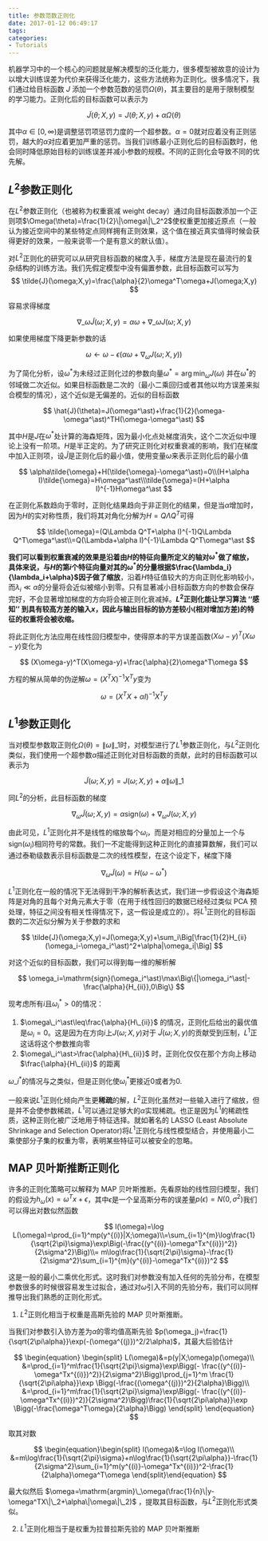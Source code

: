 ```yaml
---
title: 参数范数正则化
date: 2017-01-12 06:49:17
tags:
categories:
- Tutorials
---
```

机器学习中的一个核心的问题就是解决模型的泛化能力，很多模型被故意的设计为以增大训练误差为代价来获得泛化能力，这些方法统称为正则化。很多情况下，我们通过给目标函数 $J$ 添加一个参数范数的惩罚$\Omega(\theta)$，其主要目的是用于限制模型的学习能力。正则化后的目标函数可以表示为

$$
\tilde{J}(\theta;X,y)=J(\theta;X,y)+\alpha\Omega(\theta)
$$

其中$\alpha\in[0,\infty)$是调整惩罚项惩罚力度的一个超参数。$\alpha=0$就对应着没有正则惩罚，越大的$\alpha$对应着更加严重的惩罚。当我们训练最小正则化后的目标函数时，他会同时降低原始目标的训练误差并减小参数的规模。不同的正则化会导致不同的优先解。

## $L^2$参数正则化

在$L^2$参数正则化（也被称为权重衰减 weight decay）通过向目标函数添加一个正则项$\Omega(\theta)=\frac{1}{2}\|\omega\|\_2^2$使权重更加接近原点（一般认为接近空间中的某些特定点同样拥有正则效果，这个值在接近真实值得时候会获得更好的效果，一般来说零一个是有意义的默认值）。

对$L^2$正则化的研究可以从研究目标函数的梯度入手，梯度方法是现在最流行的复杂结构的训练方法。我们先假定模型中没有偏置参数，此目标函数可以写为
$$
\tilde{J}(\omega;X,y)=\frac{\alpha}{2}\omega^T\omega+J(\omega;X,y)
$$

容易求得梯度

$$
\nabla\_\omega\tilde{J}(\omega;X,y)=\alpha\omega+\nabla\_\omega J(\omega;X,y)
$$

如果使用梯度下降更新参数的话

$$
\omega\gets\omega-\epsilon(\alpha\omega+\nabla_\omega J(\omega;X,y))
$$

为了简化分析，设$\omega^\ast$为未经过正则化过的参数向量$\omega^\ast=\arg \min_\omega J(\omega)$ 并在$\omega^\ast$的邻域做二次近似。如果目标函数是二次的（最小二乘回归或者其他以均方误差来拟合模型的情况），这个近似是无偏差的。近似的目标函数

$$
\hat{J}(\theta)=J(\omega^\ast)+\frac{1}{2}(\omega-\omega^\ast)^TH(\omega-\omega^\ast)
$$

其中$H$是$J$在$\omega^\ast$处计算的海森矩阵，因为最小化点处梯度消失，这个二次近似中理论上没有一阶项。$H$是半正定的。为了研究正则化对权重衰减的影响，我们在梯度中加入正则项，设$\hat{J}$是正则化后的最小值，使用变量$\tilde{\omega}$来表示正则化后的最小值

$$
\alpha\tilde{\omega}+H(\tilde{\omega}-\omega^\ast)=0\\(H+\alpha I)\tilde{\omega}=H\omega^\ast\\\tilde{\omega}=(H+\alpha I)^{-1}H\omega^\ast
$$

在正则化系数趋向于零时，正则化结果趋向于非正则化的结果，但是当$\alpha$增加时，因为$H$的实对称性质，我们将其对角化分解为$H=Q\Lambda Q^T$可得

$$
\tilde{\omega}=(Q\Lambda Q^T+\alpha I)^{-1}Q\Lambda Q^T\omega^\ast\\=Q(\Lambda+\alpha I)^{-1}\Lambda Q^T\omega^\ast
$$

**我们可以看到权重衰减的效果是沿着由$H$的特征向量所定义的轴对$\omega^\ast$做了缩放，具体来说，与$H$的第$i$个特征向量对其的$\omega^\ast$的分量根据$\frac{\lambda_i}{\lambda_i+\alpha}$因子做了缩放**，沿着$H$特征值较大的方向正则化影响较小，而$\lambda_i\ll\alpha$的分量将会近似被缩小到零。只有显著减小目标函数方向的参数会保存完好，不会显著增加梯度的方向将会被正则化衰减掉。**$L^2$正则化能让学习算法 ‘‘感知’’ 到具有较高方差的输入$x$，因此与输出目标的协方差较小(相对增加方差)的特征的权重将会被收缩。**

将此正则化方法应用在线性回归模型中，使得原本的平方误差函数$(X\omega-y)^T(X\omega-y)$变化为

$$
(X\omega-y)^T(X\omega-y)+\frac{\alpha}{2}\omega^T\omega
$$

方程的解从简单的伪逆解$\omega=(X^TX)^{-1}X^Ty$变为

$$
\omega=(X^TX+\alpha I)^{-1}X^Ty
$$

## $L^1$参数正则化

当对模型参数取正则化$\Omega(\theta)=\|\omega\|\_1​$时，对模型进行了$L^1​$参数正则化，与$L^2​$正则化类似，我们使用一个超参数$\alpha​$描述正则化对目标函数的贡献，此时的目标函数可以表示为

$$
\tilde{J}(\omega;X,y)=J(\omega;X,y)+\alpha\|\omega\|\_1
$$

同$L^2$的分析，此目标函数的梯度

$$
\nabla_\omega\tilde{J}(\omega;X,y)=\alpha \mathrm{sign}(\omega)+\nabla_\omega J(\omega;X,y)
$$

由此可见，$L^1$正则化并不是线性的缩放每个$\omega_i$，而是对相应的分量加上一个与$\mathrm{sign}(\omega_i)$相同符号的常数。我们一不定能得到这种正则化的直接算数解，我们可以通过泰勒级数表示目标函数是二次的线性模型，在这个设定下，梯度下降

$$
\nabla_\omega\tilde{J}(\omega)=H(\omega-\omega^\ast)
$$

$L^1$正则化在一般的情况下无法得到干净的解析表达式，我们进一步假设这个海森矩阵是对角的且每个对角元素大于零（在用于线性回归的数据已经经过类似 PCA 预处理，特征之间没有相关性得情况下，这一假设是成立的）。将$L^1$正则化的目标函数的二次近似分解为关于参数的求和

$$
\tilde{J}(\omega;X,y)=J(\omega;X,y)+\sum_i\Big[\frac{1}{2}H_{ii}(\omega_i-\omega_i^\ast)^2+\alpha|\omega_i|\Big]
$$

对这个近似的目标函数，我们可以得到每一维的解析解

$$
\omega_i=\mathrm{sign}(\omega_i^\ast)\max\Big\{|\omega_i^\ast|-\frac{\alpha}{H_{ii}},0\Big\}
$$

现考虑所有$i$且$\omega_i^\ast>0$的情况：

1. $\omega\_i^\ast\leq\frac{\alpha}{H\_{ii}}$ 的情况，正则化后给出的最优值是$\omega_i=0$。这是因为在方向$i$上$J(\omega;X,y)$对于 $\tilde{J}(\omega;X,y)$的贡献受到压制，$L^1$正这话将这个参数推向零
2. $\omega\_i^\ast>\frac{\alpha}{H\_{ii}}$ 时，正则化仅仅在那个方向上移动$\frac{\alpha}{H\_{ii}}$ 的距离

$\omega\_i^\ast$的情况与之类似，但是正则化使$\omega_i^\ast$更接近0或者为0.

一般来说$L^1$正则化倾向产生更**稀疏**的解，$L^2$正则化虽然对一些输入进行了缩放，但是并不会使参数稀疏，$L^1$可以通过足够大的$\alpha$实现稀疏。也正是因为$L^1$的稀疏性质，这种正则化被广泛地用于特征选择。就如著名的 LASSO (Least Absolute Shrinkage and Selection Operator)将$L^1$正则化与线性模型结合，并使用最小二乘使部分子集的权重为零，表明某些特征可以被安全的忽略。

## MAP 贝叶斯推断正则化

许多的正则化策略可以解释为 MAP 贝叶斯推断。先看原始的线性回归模型，我们的假设为$h_\omega(x)=\omega^Tx+\epsilon$，其中$\epsilon$是一个呈高斯分布的误差量$p(\epsilon)=N(0,\sigma^2)$我们可以得出对数似然函数

$$
l(\omega)=\log L(\omega)=\prod_{i=1}^mp(y^{(i)}|X;\omega)\\=\sum_{i=1}^{m}\log\frac{1}{\sqrt{2\pi}\sigma}\exp\Big(-\frac{(y^{(i)}-\omega^Tx^{(i)})^2)}{2\sigma^2}\Big)\\= m\log\frac{1}{\sqrt{2\pi}\sigma}-\frac{1}{2\sigma^2}\sum_{i=1}^{m}(y^{(i)}-\omega^Tx^{(i)})^2
$$

这是一般的最小二乘优化形式。这时我们对参数没有加入任何的先验分布，在模型参数很多的时候很容易发生过拟合，通过对$\omega$引入不同的先验分布，我们可以同样推导出我们熟悉的正则化形式。

1. $L^2$正则化相当于权重是高斯先验的 MAP 贝叶斯推断。

  当我们对参数引入协方差为$\alpha$的零均值高斯先验 $p(\omega_j)=\frac{1}{\sqrt{2\pi\alpha}}\exp(-(\omega^{(j)})^2/2\alpha)$，其最大后验估计

  $$
  \begin{equation}
  \begin{split}
  L(\omega)&=p(y|X;\omega)p(\omega)\\
  &=\prod_{i=1}^m\frac{1}{\sqrt{2\pi}\sigma}\exp\Bigg(- \frac{(y^{(i)}-\omega^Tx^{(i)})^2)}{2\sigma^2}\Bigg)\prod_{j=1}^m
  \frac{1}{\sqrt{2\pi\alpha}}\exp \Bigg(-\frac{(\omega^{(j)})^2}{2\alpha}\Bigg)\\
  &=\prod_{i=1}^m\frac{1}{\sqrt{2\pi}\sigma}\exp\Bigg(- \frac{(y^{(i)}-\omega^Tx^{(i)})^2)}{2\sigma^2}\Bigg)\frac{1}{\sqrt{2\pi\alpha}}\exp \Bigg(-\frac{\omega^T\omega}{2\alpha}\Bigg)
  \end{split}
  \end{equation}
  $$

  取其对数

  $$
  \begin{equation}\begin{split}
  l(\omega)&=\log l(\omega)\\
  &=m\log\frac{1}{\sqrt{2\pi}\sigma}+n\log\frac{1}{\sqrt{2\pi\alpha}}-\frac{1}{2\sigma^2}\sum_{i=1}^m(y^{(i)}-\omega^Tx^{(i)})^2-\frac{1}{2\alpha}\omega^T\omega
  \end{split}\end{equation}
  $$

  最大似然后 $\omega=\mathrm{argmin}\_\omega(\frac{1}{n}\|y-\omega^TX\|\_2+\alpha\|\omega\|\_2)$ ，提取其目标函数，与$L^2$正则化形式类似。

2. $L^1$正则化相当于是权重为拉普拉斯先验的 MAP 贝叶斯推断
